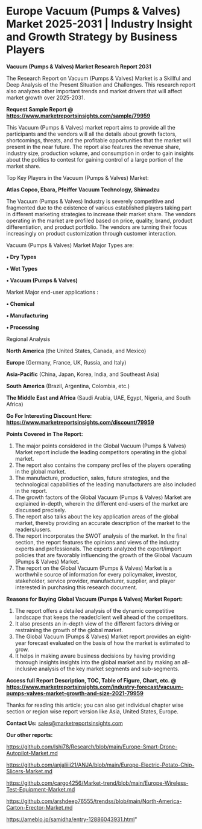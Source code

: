 # Europe Vacuum (Pumps & Valves) Market 2025-2031 | Industry Insight and Growth Strategy by Business Players

<strong>Vacuum (Pumps & Valves) Market Research Report 2031</strong>

The Research Report on Vacuum (Pumps & Valves) Market is a Skillful and Deep Analysis of the Present Situation and Challenges. This research report also analyzes other important trends and market drivers that will affect market growth over 2025-2031.

<strong>Request Sample Report @ <a href=https://www.marketreportsinsights.com/sample/79959>https://www.marketreportsinsights.com/sample/79959</a></strong>

This Vacuum (Pumps & Valves) market report aims to provide all the participants and the vendors will all the details about growth factors, shortcomings, threats, and the profitable opportunities that the market will present in the near future. The report also features the revenue share, industry size, production volume, and consumption in order to gain insights about the politics to contest for gaining control of a large portion of the market share.

Top Key Players in the Vacuum (Pumps & Valves) Market:

<strong>Atlas Copco, Ebara, Pfeiffer Vacuum Technology, Shimadzu</strong>

The Vacuum (Pumps & Valves) Industry is severely competitive and fragmented due to the existence of various established players taking part in different marketing strategies to increase their market share. The vendors operating in the market are profiled based on price, quality, brand, product differentiation, and product portfolio. The vendors are turning their focus increasingly on product customization through customer interaction.

Vacuum (Pumps & Valves) Market Major Types are:

<strong>• Dry Types

• Wet Types

• Vacuum (Pumps & Valves)</strong>

Market Major end-user applications :

<strong>• Chemical

• Manufacturing

• Processing</strong>

Regional Analysis

</u><strong><b>North America</b></strong> (the United States, Canada, and Mexico)

<strong><b>Europe </b></strong>(Germany, France, UK, Russia, and Italy)

<strong><b>Asia-Pacific</b></strong> (China, Japan, Korea, India, and Southeast Asia)

<strong><b>South America</b></strong> (Brazil, Argentina, Colombia, etc.)

<strong><b>The Middle East and Africa</b></strong> (Saudi Arabia, UAE, Egypt, Nigeria, and South Africa)

<strong>Go For Interesting Discount Here: <a href=https://www.marketreportsinsights.com/discount/79959>https://www.marketreportsinsights.com/discount/79959</a></strong>

<strong>Points Covered in The Report:</strong>
<ol>
  <li>The major points considered in the Global Vacuum (Pumps & Valves) Market report include the leading competitors operating in the global market.</li>
  <li>The report also contains the company profiles of the players operating in the global market.</li>
  <li>The manufacture, production, sales, future strategies, and the technological capabilities of the leading manufacturers are also included in the report.</li>
  <li>The growth factors of the Global Vacuum (Pumps & Valves) Market are explained in-depth, wherein the different end-users of the market are discussed precisely.</li>
  <li>The report also talks about the key application areas of the global market, thereby providing an accurate description of the market to the readers/users.</li>
  <li>The report incorporates the SWOT analysis of the market. In the final section, the report features the opinions and views of the industry experts and professionals. The experts analyzed the export/import policies that are favorably influencing the growth of the Global Vacuum (Pumps & Valves) Market.</li>
  <li>The report on the Global Vacuum (Pumps & Valves) Market is a worthwhile source of information for every policymaker, investor, stakeholder, service provider, manufacturer, supplier, and player interested in purchasing this research document.</li>
</ol>
<strong>Reasons for Buying Global Vacuum (Pumps & Valves) Market Report:</strong>

<ol>
  <li>The report offers a detailed analysis of the dynamic competitive landscape that keeps the reader/client well ahead of the competitors.</li>
  <li>It also presents an in-depth view of the different factors driving or restraining the growth of the global market.</li>
  <li>The Global Vacuum (Pumps & Valves) Market report provides an eight-year forecast evaluated on the basis of how the market is estimated to grow.</li>
  <li>It helps in making aware business decisions by having providing thorough insights insights into the global market and by making an all-inclusive analysis of the key market segments and sub-segments.</li>
</ol>
<strong>Access full Report Description, TOC, Table of Figure, Chart, etc. @ <a href=https://www.marketreportsinsights.com/industry-forecast/vacuum-pumps-valves-market-growth-and-size-2021-79959>https://www.marketreportsinsights.com/industry-forecast/vacuum-pumps-valves-market-growth-and-size-2021-79959</a></strong>


Thanks for reading this article; you can also get individual chapter wise section or region wise report version like Asia, United States, Europe.

<strong>Contact Us:</strong>
sales@marketreportsinsights.com

<strong>Our other reports:</strong>

<a href=https://github.com/Ishi78/Research/blob/main/Europe-Smart-Drone-Autopilot-Market.md>https://github.com/Ishi78/Research/blob/main/Europe-Smart-Drone-Autopilot-Market.md</a>

<a href=https://github.com/anjaliiii21/ANJA/blob/main/Europe-Electric-Potato-Chip-Slicers-Market.md>https://github.com/anjaliiii21/ANJA/blob/main/Europe-Electric-Potato-Chip-Slicers-Market.md</a>

<a href=https://github.com/cargo4256/Market-trend/blob/main/Europe-Wireless-Test-Equipment-Market.md>https://github.com/cargo4256/Market-trend/blob/main/Europe-Wireless-Test-Equipment-Market.md</a>

<a href=https://github.com/arshdeep76555/trendss/blob/main/North-America-Carton-Erector-Market.md>https://github.com/arshdeep76555/trendss/blob/main/North-America-Carton-Erector-Market.md</a>

<a href=https://ameblo.jp/samidha/entry-12886043931.html>https://ameblo.jp/samidha/entry-12886043931.html</a>"
